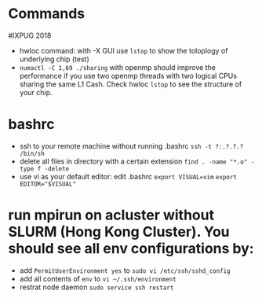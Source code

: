# Commands
#IXPUG 2018
- hwloc command:  with -X GUI use `lstop` to show the toloplogy of underlying chip (test)
- `numactl -C 1,69 ./sharing`  with openmp should improve the performance if you use two openmp threads with two logical CPUs sharing the same L1 Cash.  Check hwloc `lstop` to see the structure of your chip.

# bashrc
- ssh to your remote machine without running .bashrc `ssh -t ?:.?.?.?  /bin/sh`
- delete all files in directory with a certain extension `find . -name "*.o" -type f -delete`
- use vi as your default editor: edit .bashrc `export VISUAL=vim`  `export EDITOR="$VISUAL"`

# run mpirun on acluster without SLURM  (Hong Kong Cluster). You should see all env configurations by:
- add `PermitUserEnvironment yes` to `sudo vi /etc/ssh/sshd_config`
- add all contents of `env` to `vi ~/.ssh/environment`
- restrat node daemon `sudo service ssh restart`
